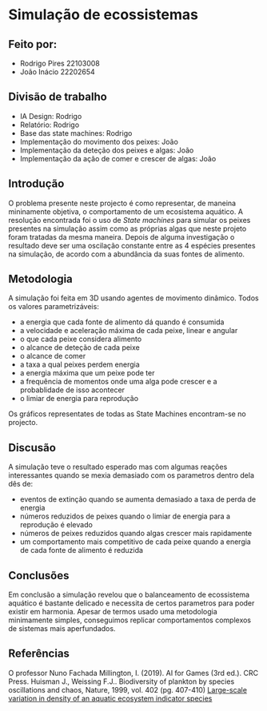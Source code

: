 # Simulação de ecossistemas
## Feito por:
- Rodrigo Pires 22103008
- João Inácio 22202654

## Divisão de trabalho

- IA Design: Rodrigo
- Relatório: Rodrigo
- Base das state machines: Rodrigo
- Implementação do movimento dos peixes: João
- Implementação da deteção dos peixes e algas: João
- Implementação da ação de comer e crescer de algas:  João

## Introdução

O problema presente neste projecto é como representar, de maneina mininamente objetiva, o comportamento de um ecosistema aquático. A resolução encontrada foi o uso de _State machines_ para simular os peixes presentes na simulação assim como as próprias algas que neste projeto foram tratadas da mesma maneira.
Depois de alguma investigação o resultado deve ser uma oscilação constante entre as 4 espécies presentes na simulação, de acordo com a abundância da suas fontes de alimento.

## Metodologia 

A simulação foi feita em 3D usando agentes de movimento dinâmico.
Todos os valores parametrizáveis:
- a energia que cada fonte de alimento dá quando é consumida
- a velocidade e aceleração máxima de cada peixe, linear e angular
- o que cada peixe considera alimento
- o alcance de deteção de cada peixe
- o alcance de comer
- a taxa a qual peixes perdem energia
- a energia máxima que um peixe pode ter
- a frequência de momentos onde uma alga pode crescer e a probablidade de isso acontecer
- o limiar de energia para reprodução

Os gráficos representates de todas as State Machines encontram-se no projecto.

## Discusão

A simulação teve o resultado esperado mas com algumas reações interessantes quando se mexia demasiado com os parametros dentro dela dês de:
- eventos de extinção quando se aumenta demasiado a taxa de perda de energia
- números reduzidos de peixes quando o limiar de energia para a reprodução é elevado
- números de peixes reduzidos quando algas crescer mais rapidamente
- um comportamento mais competitivo de cada peixe quando a energia de cada fonte de alimento é reduzida


## Conclusões

Em conclusão a simulação revelou que o balanceamento de ecossistema aquático é bastante delicado e necessita de certos parametros para poder existir em harmonia. Apesar de termos usado uma metodologia minimamente simples, conseguimos replicar comportamentos complexos de sistemas mais aperfundados.

## Referências
O professor Nuno Fachada
Millington, I. (2019). AI for Games (3rd ed.). CRC Press.
Huisman J.,  Weissing F.J.. Biodiversity of plankton by species oscillations and chaos, Nature, 1999, vol. 402 (pg. 407-410)
[Large-scale variation in density of an aquatic ecosystem indicator species](https://www.nature.com/articles/s41598-018-26847-x)



